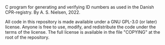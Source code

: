 C program for generating and verifying ID numbers as used in the Danish CPR-registry.
By A. S. Nielsen, 2022.

All code in this repository is made available under a GNU GPL-3.0 (or later) license. Anyone is free to use, modify, and redistribute the code under the terms of the license. The full license is available in the file "COPYING" at the root of the repository.

